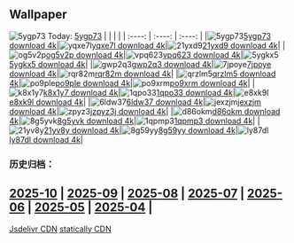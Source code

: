 ## Wallpaper
![5ygp73](https://w.wallhaven.cc/full/5y/wallhaven-5ygp73.png) Today: [5ygp73](https://th.wallhaven.cc/small/5y/5ygp73.jpg)
|      |      |      |
| :----: | :----: | :----: |
|![5ygp73](https://th.wallhaven.cc/small/5y/5ygp73.jpg)[5ygp73 download 4k](https://wallhaven.cc/w/5ygp73)|![yqxe7l](https://th.wallhaven.cc/small/yq/yqxe7l.jpg)[yqxe7l download 4k](https://wallhaven.cc/w/yqxe7l)|![21yxd9](https://th.wallhaven.cc/small/21/21yxd9.jpg)[21yxd9 download 4k](https://wallhaven.cc/w/21yxd9)|
|![og5v2p](https://th.wallhaven.cc/small/og/og5v2p.jpg)[og5v2p download 4k](https://wallhaven.cc/w/og5v2p)|![vpq623](https://th.wallhaven.cc/small/vp/vpq623.jpg)[vpq623 download 4k](https://wallhaven.cc/w/vpq623)|![5ygkx5](https://th.wallhaven.cc/small/5y/5ygkx5.jpg)[5ygkx5 download 4k](https://wallhaven.cc/w/5ygkx5)|
|![gwp2q3](https://th.wallhaven.cc/small/gw/gwp2q3.jpg)[gwp2q3 download 4k](https://wallhaven.cc/w/gwp2q3)|![7jpoye](https://th.wallhaven.cc/small/7j/7jpoye.jpg)[7jpoye download 4k](https://wallhaven.cc/w/7jpoye)|![rqr82m](https://th.wallhaven.cc/small/rq/rqr82m.jpg)[rqr82m download 4k](https://wallhaven.cc/w/rqr82m)|
|![qrzlm5](https://th.wallhaven.cc/small/qr/qrzlm5.jpg)[qrzlm5 download 4k](https://wallhaven.cc/w/qrzlm5)|![po9ple](https://th.wallhaven.cc/small/po/po9ple.jpg)[po9ple download 4k](https://wallhaven.cc/w/po9ple)|![po9xrm](https://th.wallhaven.cc/small/po/po9xrm.jpg)[po9xrm download 4k](https://wallhaven.cc/w/po9xrm)|
|![k8x1y7](https://th.wallhaven.cc/small/k8/k8x1y7.jpg)[k8x1y7 download 4k](https://wallhaven.cc/w/k8x1y7)|![1qpo33](https://th.wallhaven.cc/small/1q/1qpo33.jpg)[1qpo33 download 4k](https://wallhaven.cc/w/1qpo33)|![e8xk9l](https://th.wallhaven.cc/small/e8/e8xk9l.jpg)[e8xk9l download 4k](https://wallhaven.cc/w/e8xk9l)|
|![6ldw37](https://th.wallhaven.cc/small/6l/6ldw37.jpg)[6ldw37 download 4k](https://wallhaven.cc/w/6ldw37)|![jexzjm](https://th.wallhaven.cc/small/je/jexzjm.jpg)[jexzjm download 4k](https://wallhaven.cc/w/jexzjm)|![zpyz3j](https://th.wallhaven.cc/small/zp/zpyz3j.jpg)[zpyz3j download 4k](https://wallhaven.cc/w/zpyz3j)|
|![d86okm](https://th.wallhaven.cc/small/d8/d86okm.jpg)[d86okm download 4k](https://wallhaven.cc/w/d86okm)|![8g5yvk](https://th.wallhaven.cc/small/8g/8g5yvk.jpg)[8g5yvk download 4k](https://wallhaven.cc/w/8g5yvk)|![1qpmp3](https://th.wallhaven.cc/small/1q/1qpmp3.jpg)[1qpmp3 download 4k](https://wallhaven.cc/w/1qpmp3)|
|![21yv8y](https://th.wallhaven.cc/small/21/21yv8y.jpg)[21yv8y download 4k](https://wallhaven.cc/w/21yv8y)|![8g59yy](https://th.wallhaven.cc/small/8g/8g59yy.jpg)[8g59yy download 4k](https://wallhaven.cc/w/8g59yy)|![ly87dl](https://th.wallhaven.cc/small/ly/ly87dl.jpg)[ly87dl download 4k](https://wallhaven.cc/w/ly87dl)|

### 历史归档：
[2025-10](https://github.com/april-projects/april-wallpaper/tree/main/picture/2025-10/) | [2025-09](https://github.com/april-projects/april-wallpaper/tree/main/picture/2025-09/) | [2025-08](https://github.com/april-projects/april-wallpaper/tree/main/picture/2025-08/) | [2025-07](https://github.com/april-projects/april-wallpaper/tree/main/picture/2025-07/) | [2025-06](https://github.com/april-projects/april-wallpaper/tree/main/picture/2025-06/) | [2025-05](https://github.com/april-projects/april-wallpaper/tree/main/picture/2025-05/) | [2025-04](https://github.com/april-projects/april-wallpaper/tree/main/picture/2025-04/) | 
---
[Jsdelivr CDN](https://cdn.jsdelivr.net/gh/april-projects/april-wallpaper/api.json)
[statically CDN](https://cdn.statically.io/gh/april-projects/april-wallpaper/main/api.json)